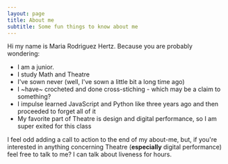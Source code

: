 ```yaml
---
layout: page
title: About me
subtitle: Some fun things to know about me
---
```


Hi my name is Maria Rodriguez Hertz. Because you are probably wondering:

- I am a junior.
- I study Math and Theatre
- I've sown never (well, I've sown a little bit a long time ago)
- I ~have~ crocheted and done cross-stiching - which may be a claim to something?
- I impulse learned JavaScript and Python like three years ago and then proceeded to forget all of it
- My favorite part of Theatre is design and digital performance, so I am super exited for this class

I feel odd adding a call to action to the end of my about-me, but, if you're interested in anything concerning Theatre (**especially** digital performance) feel free to talk to me? I can talk about liveness for hours.
